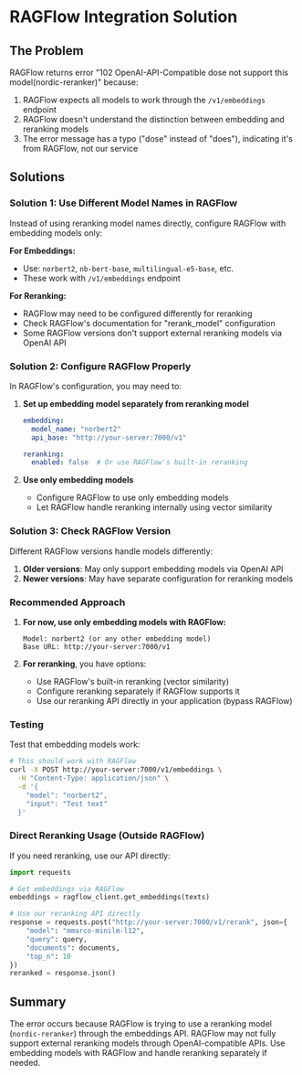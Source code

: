 # RAGFlow Integration Solution

## The Problem

RAGFlow returns error "102 OpenAI-API-Compatible dose not support this model(nordic-reranker)" because:

1. RAGFlow expects all models to work through the `/v1/embeddings` endpoint
2. RAGFlow doesn't understand the distinction between embedding and reranking models
3. The error message has a typo ("dose" instead of "does"), indicating it's from RAGFlow, not our service

## Solutions

### Solution 1: Use Different Model Names in RAGFlow

Instead of using reranking model names directly, configure RAGFlow with embedding models only:

**For Embeddings:**
- Use: `norbert2`, `nb-bert-base`, `multilingual-e5-base`, etc.
- These work with `/v1/embeddings` endpoint

**For Reranking:**
- RAGFlow may need to be configured differently for reranking
- Check RAGFlow's documentation for "rerank_model" configuration
- Some RAGFlow versions don't support external reranking models via OpenAI API

### Solution 2: Configure RAGFlow Properly

In RAGFlow's configuration, you may need to:

1. **Set up embedding model separately from reranking model**
   ```yaml
   embedding:
     model_name: "norbert2"
     api_base: "http://your-server:7000/v1"
   
   reranking:
     enabled: false  # Or use RAGFlow's built-in reranking
   ```

2. **Use only embedding models**
   - Configure RAGFlow to use only embedding models
   - Let RAGFlow handle reranking internally using vector similarity

### Solution 3: Check RAGFlow Version

Different RAGFlow versions handle models differently:

1. **Older versions**: May only support embedding models via OpenAI API
2. **Newer versions**: May have separate configuration for reranking models

### Recommended Approach

1. **For now, use only embedding models with RAGFlow:**
   ```
   Model: norbert2 (or any other embedding model)
   Base URL: http://your-server:7000/v1
   ```

2. **For reranking**, you have options:
   - Use RAGFlow's built-in reranking (vector similarity)
   - Configure reranking separately if RAGFlow supports it
   - Use our reranking API directly in your application (bypass RAGFlow)

### Testing

Test that embedding models work:
```bash
# This should work with RAGFlow
curl -X POST http://your-server:7000/v1/embeddings \
  -H "Content-Type: application/json" \
  -d '{
    "model": "norbert2",
    "input": "Test text"
  }'
```

### Direct Reranking Usage (Outside RAGFlow)

If you need reranking, use our API directly:
```python
import requests

# Get embeddings via RAGFlow
embeddings = ragflow_client.get_embeddings(texts)

# Use our reranking API directly
response = requests.post("http://your-server:7000/v1/rerank", json={
    "model": "mmarco-minilm-l12",
    "query": query,
    "documents": documents,
    "top_n": 10
})
reranked = response.json()
```

## Summary

The error occurs because RAGFlow is trying to use a reranking model (`nordic-reranker`) through the embeddings API. RAGFlow may not fully support external reranking models through OpenAI-compatible APIs. Use embedding models with RAGFlow and handle reranking separately if needed.